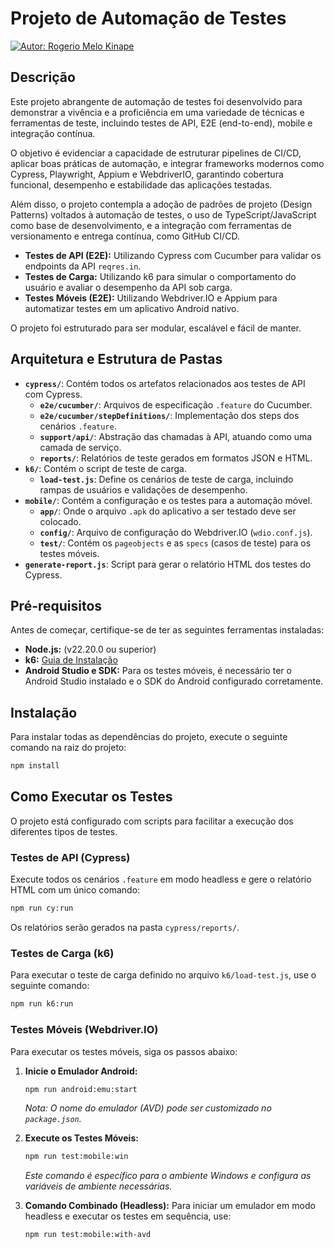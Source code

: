# Projeto de Automação de Testes
[![Autor: Rogerio Melo Kinape](https://img.shields.io/badge/autor-Rogerio%20Melo%20Kinape-blue)](#autor)

## Descrição

Este projeto abrangente de automação de testes foi desenvolvido para demonstrar a vivência e a proficiência em uma variedade de técnicas e ferramentas de teste, incluindo testes de API, E2E (end-to-end), mobile e integração contínua.

O objetivo é evidenciar a capacidade de estruturar pipelines de CI/CD, aplicar boas práticas de automação, e integrar frameworks modernos como Cypress, Playwright, Appium e WebdriverIO, garantindo cobertura funcional, desempenho e estabilidade das aplicações testadas.

Além disso, o projeto contempla a adoção de padrões de projeto (Design Patterns) voltados à automação de testes, o uso de TypeScript/JavaScript como base de desenvolvimento, e a integração com ferramentas de versionamento e entrega contínua, como GitHub CI/CD.

- **Testes de API (E2E):** Utilizando Cypress com Cucumber para validar os endpoints da API `reqres.in`.
- **Testes de Carga:** Utilizando k6 para simular o comportamento do usuário e avaliar o desempenho da API sob carga.
- **Testes Móveis (E2E):** Utilizando Webdriver.IO e Appium para automatizar testes em um aplicativo Android nativo.

O projeto foi estruturado para ser modular, escalável e fácil de manter.

## Arquitetura e Estrutura de Pastas

- **`cypress/`**: Contém todos os artefatos relacionados aos testes de API com Cypress.
  - **`e2e/cucumber/`**: Arquivos de especificação `.feature` do Cucumber.
  - **`e2e/cucumber/stepDefinitions/`**: Implementação dos steps dos cenários `.feature`.
  - **`support/api/`**: Abstração das chamadas à API, atuando como uma camada de serviço.
  - **`reports/`**: Relatórios de teste gerados em formatos JSON e HTML.
- **`k6/`**: Contém o script de teste de carga.
  - **`load-test.js`**: Define os cenários de teste de carga, incluindo rampas de usuários e validações de desempenho.
- **`mobile/`**: Contém a configuração e os testes para a automação móvel.
  - **`app/`**: Onde o arquivo `.apk` do aplicativo a ser testado deve ser colocado.
  - **`config/`**: Arquivo de configuração do Webdriver.IO (`wdio.conf.js`).
  - **`test/`**: Contém os `pageobjects` e as `specs` (casos de teste) para os testes móveis.
- **`generate-report.js`**: Script para gerar o relatório HTML dos testes do Cypress.

## Pré-requisitos

Antes de começar, certifique-se de ter as seguintes ferramentas instaladas:

- **Node.js:** (v22.20.0 ou superior)
- **k6:** [Guia de Instalação](https://grafana.com/docs/k6/latest/set-up/)
- **Android Studio e SDK:** Para os testes móveis, é necessário ter o Android Studio instalado e o SDK do Android configurado corretamente.

## Instalação

Para instalar todas as dependências do projeto, execute o seguinte comando na raiz do projeto:

```bash
npm install
```

## Como Executar os Testes

O projeto está configurado com scripts para facilitar a execução dos diferentes tipos de testes.

### Testes de API (Cypress)

Execute todos os cenários `.feature` em modo headless e gere o relatório HTML com um único comando:

```bash
npm run cy:run
```

Os relatórios serão gerados na pasta `cypress/reports/`.

### Testes de Carga (k6)

Para executar o teste de carga definido no arquivo `k6/load-test.js`, use o seguinte comando:

```bash
npm run k6:run
```

### Testes Móveis (Webdriver.IO)

Para executar os testes móveis, siga os passos abaixo:

1. **Inicie o Emulador Android:**
   ```bash
   npm run android:emu:start
   ```
   *Nota: O nome do emulador (AVD) pode ser customizado no `package.json`.*

2. **Execute os Testes Móveis:**
   ```bash
   npm run test:mobile:win
   ```
   *Este comando é específico para o ambiente Windows e configura as variáveis de ambiente necessárias.*

3. **Comando Combinado (Headless):**
   Para iniciar um emulador em modo headless e executar os testes em sequência, use:
   ```bash
   npm run test:mobile:with-avd
   ```
